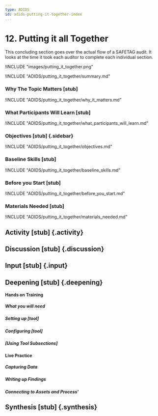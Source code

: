 ```yaml
---
type: ADIDS
id: adids-putting-it-together-index
...
```


# 12. Putting it all Together

This concluding section goes over the actual flow of a SAFETAG audit. It looks at the time it took each auditor to complete each individual section.

!INCLUDE "images/putting_it_together.png"

!INCLUDE "ADIDS/putting_it_together/summary.md"

### Why The Topic Matters [stub]

!INCLUDE "ADIDS/putting_it_together/why_it_matters.md"

### What Participants Will Learn [stub]

!INCLUDE "ADIDS/putting_it_together/what_participants_will_learn.md"

### Objectives [stub] {.sidebar}

!INCLUDE "ADIDS/putting_it_together/objectives.md"

### Baseline Skills [stub]

!INCLUDE "ADIDS/putting_it_together/baseline_skills.md"

### Before you Start [stub]

<?trainer resources?>
!INCLUDE "ADIDS/putting_it_together/before_you_start.md"

### Materials Needed [stub]

!INCLUDE "ADIDS/putting_it_together/materials_needed.md"

## Activity [stub] {.activity}

<?The activities focus on introducing the user to the scope of this threat or section using an activity that lets them explore the concept without the tool so that they can start tool usage with an existing set of use cases in mind.?>

## Discussion [stub] {.discussion}

<?SAFETAG specific: For Audit discussions the auditor will provide scenarios that allow a trainee to explore ways they would use/focus a auditing technique with the identified risks in the case study provided.?>

## Input [stub] {.input}

<?This is usually the lecture part of the session. The trainer presents on issues, sub-topics and more advanced concepts related to focus of the session.?>

## Deepening [stub] {.deepening}

<?This is the the hands-on segment of a session. The deepening will consist of a live experiment with a tool using existing data that has been already parsed, unparsed data, and an oppourtunity to capture live data from a static target and the housing training organization using the tool.?>

#### Hands on Training

<?Hands-on training on various components of the tool. This will be a moderately collaborative segment where the trainees will have documentation and be encouraged to explore the tool.?>

##### What you will need

##### Setting up [tool]

##### Configuring [tool]

##### [Using Tool Subsections]

#### Live Practice
<?A timed practice session on a live target?>

##### Capturing Data

##### Writing up Findings

##### Connecting to Assets and Process'


## Synthesis [stub] {.synthesis}

<?A good training habit is to always summarize the session. Talk about what happened in the session, some of the results of the discussion, what issues were discussed, what solutions were made, and give some more time for participants to ask more questions before the session is closed.?>
